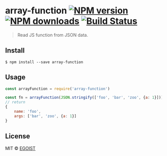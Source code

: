 # array-function [![NPM version](https://img.shields.io/npm/v/array-function.svg)](https://npmjs.com/package/array-function) [![NPM downloads](https://img.shields.io/npm/dm/array-function.svg)](https://npmjs.com/package/array-function) [![Build Status](https://travis-ci.org/egoist/array-function.svg?branch=master)](https://travis-ci.org/egoist/array-function)

> Read JS function from JSON data.

## Install

```
$ npm install --save array-function
```

## Usage

```js
const arrayFunction = require('array-function')

const fn = arrayFunction(JSON.stringify(['foo', 'bar', 'zoo', {a: 1}]))
// return
{
	name: 'foo',
	args: ['bar', 'zoo', {a: 1}]
}
```

## License

MIT © [EGOIST](https://github.com/egoist)
